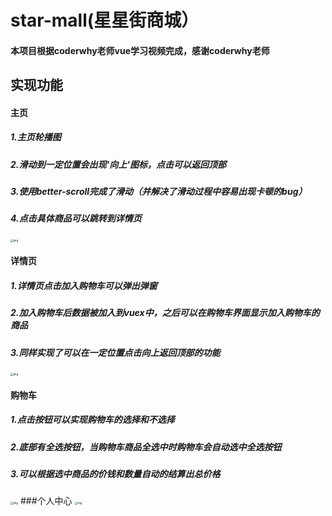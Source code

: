 # star-mall(星星街商城）

####  本项目根据coderwhy老师vue学习视频完成，感谢coderwhy老师

## 实现功能
#### 主页

   ##### 1.主页轮播图
   ##### 2.滑动到一定位置会出现'向上'图标，点击可以返回顶部
   ##### 3.使用better-scroll完成了滑动（并解决了滑动过程中容易出现卡顿的bug）
   ##### 4.点击具体商品可以跳转到详情页

<img src="https://user-images.githubusercontent.com/63336139/86478739-59994500-bd7d-11ea-83ed-7019c0c351b7.jpg" alt="img" style="zoom:30%;" />




#### 详情页
   ##### 1.详情页点击加入购物车可以弹出弹窗
   ##### 2.加入购物车后数据被加入到vuex中，之后可以在购物车界面显示加入购物车的商品
   ##### 3.同样实现了可以在一定位置点击向上返回顶部的功能

<img src="https://user-images.githubusercontent.com/63336139/86478742-5aca7200-bd7d-11ea-83e4-ac26647ce68f.jpg" alt="img" style="zoom:30%;" />

   #### 购物车
   ##### 1.点击按钮可以实现购物车的选择和不选择
   ##### 2.底部有全选按钮，当购物车商品全选中时购物车会自动选中全选按钮
   ##### 3.可以根据选中商品的价钱和数量自动的结算出总价格

<img src="https://user-images.githubusercontent.com/63336139/86562279-06014400-bf95-11ea-99a0-d327ca0b73a9.png" alt="img" style="zoom:30%;" />
  ###个人中心

<img src="https://user-images.githubusercontent.com/63336139/86562285-08639e00-bf95-11ea-934c-22c20ea75053.png" alt="img" style="zoom:30%;" />


